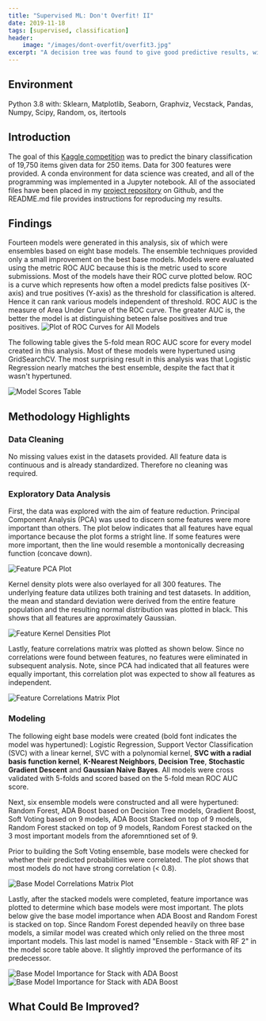 ```yaml
---
title: "Supervised ML: Don't Overfit! II"
date: 2019-11-18
tags: [supervised, classification]
header:
    image: "/images/dont-overfit/overfit3.jpg"
excerpt: "A decision tree was found to give good predictive results, with an accuracy score of 77.5% on the test.csv dataset."
---
```


## Environment
Python 3.8 with: Sklearn, Matplotlib, Seaborn, Graphviz, Vecstack, Pandas, Numpy, Scipy, Random, os, itertools

## Introduction
The goal of this [Kaggle competition](https://www.kaggle.com/c/dont-overfit-ii/overview) was to predict the binary classification of 19,750 items given data for 250 items.  Data for 300 features were provided. A conda environment for data science was created, and all of the programming was implemented in a Jupyter notebook.  All of the associated files have been placed in my [project repository](https://github.com/buckeye17/titanic) on Github, and the README.md file provides instructions for reproducing my results.

## Findings
Fourteen models were generated in this analysis, six of which were ensembles based on eight base models.  The ensemble techniques provided only a small improvement on the best base models. Models were evaluated using the metric ROC AUC because this is the metric used to score submissions.  Most of the models have their ROC curve plotted below.  ROC is a curve which represents how often a model predicts false positives (X-axis) and true positives (Y-axis) as the threshold for classification is altered.  Hence it can rank various models independent of threshold.  ROC AUC is the measure of Area Under Curve of the ROC curve.  The greater AUC is, the better the model is at distinguishing beteen false positives and true positives.
<img src="{{ site.url }}{{ site.baseurl }}/images/dont-overfit/ROC-curves.png" alt="Plot of ROC Curves for All Models">

The following table gives the 5-fold mean ROC AUC score for every model created in this analysis.  Most of these models were hypertuned using GridSearchCV.  The most surprising result in this analysis was that Logistic Regression nearly matches the best ensemble, despite the fact that it wasn't hypertuned.

<img src="{{ site.url }}{{ site.baseurl }}/images/dont-overfit/Model-Scores-Tbl3.png" alt="Model Scores Table">

## Methodology Highlights
### Data Cleaning
No missing values exist in the datasets provided.  All feature data is continuous and is already standardized.  Therefore no cleaning was required.

### Exploratory Data Analysis
First, the data was explored with the aim of feature reduction.  Principal Component Analysis (PCA) was used to discern some features were more important than others.  The plot below indicates that all features have equal importance because the plot forms a stright line.  If some features were more important, then the line would resemble a montonically decreasing function (concave down).

<img src="{{ site.url }}{{ site.baseurl }}/images/dont-overfit/Feature-PCA.png" alt="Feature PCA Plot">

Kernel density plots were also overlayed for all 300 features.  The underlying feature data utilizes both training and test datasets.  In addition, the mean and standard deviation were derived from the entire feature population and the resulting normal distribution was plotted in black.  This shows that all features are approximately Gaussian.

<img src="{{ site.url }}{{ site.baseurl }}/images/dont-overfit/Feature-Kernel-Densities.png" alt="Feature Kernel Densities Plot">

Lastly, feature correlations matrix was plotted as shown below.  Since no correlations were found between features, no features were eliminated in subsequent analysis.  Note, since PCA had indicated that all features were equally important, this correlation plot was expected to show all features as independent.

<img src="{{ site.url }}{{ site.baseurl }}/images/dont-overfit/Feature-Correlations.png" alt="Feature Correlations Matrix Plot">

### Modeling
The following eight base models were created (bold font indicates the model was hypertuned): Logistic Regression, Support Vector Classification (SVC) with a linear kernel, SVC with a polynomial kernel, **SVC with a radial basis function kernel**, **K-Nearest Neighbors**, **Decision Tree**, **Stochastic Gradient Descent** and **Gaussian Naive Bayes**.  All models were cross validated with 5-folds and scored based on the 5-fold mean ROC AUC score.

Next, six ensemble models were constructed and all were hypertuned: Random Forest, ADA Boost based on Decision Tree models, Gradient Boost, Soft Voting based on 9 models, ADA Boost Stacked on top of 9 models, Random Forest stacked on top of 9 models, Random Forest stacked on the 3 most important models from the aforemntioned set of 9.

Prior to building the Soft Voting ensemble, base models were checked for whether their predicted probabilities were correlated.  The plot shows that most models do not have strong correlation (< 0.8).

<img src="{{ site.url }}{{ site.baseurl }}/images/dont-overfit/Base-Model-Corr.png" alt="Base Model Correlations Matrix Plot">

Lastly, after the stacked models were completed, feature importance was plotted to determine which base models were most important.  The plots below give the base model importance when ADA Boost and Random Forest is stacked on top.  Since Random Forest depended heavily on three base models, a similar model was created which only relied on the three most important models.  This last model is named "Ensemble - Stack with RF 2" in the model score table above.  It slightly improved the performance of its predecessor.

<img src="{{ site.url }}{{ site.baseurl }}/images/dont-overfit/ADA-Stack-Model-Importance.png" alt="Base Model Importance for Stack with ADA Boost">

<img src="{{ site.url }}{{ site.baseurl }}/images/dont-overfit/RF-Stack-Model-Importance.png" alt="Base Model Importance for Stack with ADA Boost">

## What Could Be Improved?
